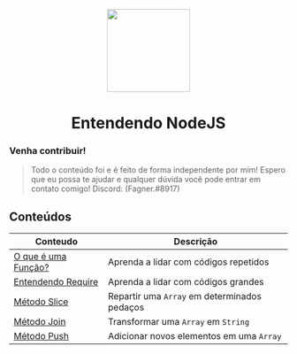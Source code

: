 <div align="center">
  <img width="150" height="150" src="https://i.imgur.com/ByPns1I.png">

<h1>Entendendo NodeJS</h1>
</div>

### Venha contribuir!

> Todo o conteúdo foi e é feito de forma independente por mim! Espero que eu possa te ajudar e qualquer dúvida você pode entrar em contato comigo!
> Discord: (Fagner.#8917)



## Conteúdos
| Conteudo | Descrição |
|-------|-----------|
| [O que é uma Função?][functions_url] | Aprenda a lidar com códigos repetidos |
| [Entendendo Require][require_url] | Aprenda a lidar com códigos grandes |
| [Método Slice][slice_url] | Repartir uma `Array` em determinados pedaços |
| [Método Join][join_url] | Transformar uma `Array` em `String` |
| [Método Push][push_url] | Adicionar novos elementos em uma `Array` |

[functions_url]: https://github.com/fagnersales/aprendendo-javascript/blob/master/conteudos/Funções.md
[slice_url]: https://github.com/fagnersales/aprendendo-javascript/blob/master/conteudos/Slice.md
[join_url]: https://github.com/fagnersales/aprendendo-javascript/blob/master/conteudos/Join.md
[push_url]: https://github.com/fagnersales/aprendendo-javascript/blob/master/conteudos/Push.md
[require_url]: https://github.com/fagnersales/aprendendo-javascript/blob/master/conteudos/Require.md
